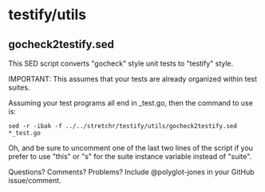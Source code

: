 testify/utils
=============

gocheck2testify.sed
-------------------

This SED script converts "gocheck" style unit tests to "testify" style.

IMPORTANT: This assumes that your tests are already organized within test suites.

Assuming your test programs all end in \_test.go, then the command to use is:

    sed -r -ibak -f ../../stretchr/testify/utils/gocheck2testify.sed *_test.go

Oh, and be sure to uncomment one of the last two lines of the script if you prefer to use "this" or "s" for the suite instance variable instead of "suite".

Questions? Comments? Problems? Include @polyglot-jones in your GitHub issue/comment.